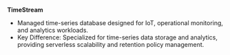 **TimeStream**

* Managed time-series database designed for IoT, operational monitoring, and analytics workloads.
* Key Difference: Specialized for time-series data storage and analytics, providing serverless scalability and retention policy management.